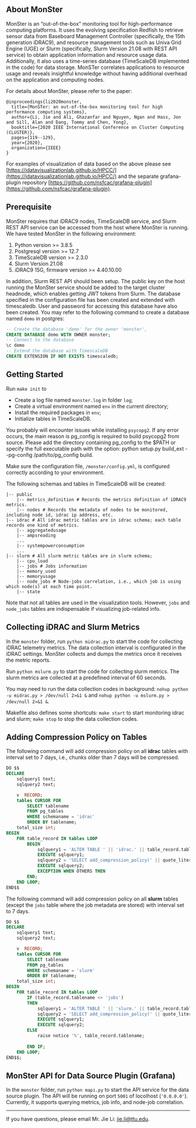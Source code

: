 ## About MonSter ##
MonSter is an “out-of-the-box” monitoring tool for high-performance computing platforms. It uses the evolving specification Redfish to retrieve sensor data from Baseboard Management Controller (specifically, the 15th generation iDRAC9), and resource management tools such as Univa Grid Engine (UGE) or Slurm (specifically, Slurm Version 21.08 with REST API service) to obtain application information and resource usage data. Additionally, it also uses a time-series database (TimeScaleDB implemented in the code) for data storage. MonSTer correlates applications to resource usage and reveals insightful knowledge without having additional overhead on the application and computing nodes. 

For details about MonSter, please refer to the paper: 
```
@inproceedings{li2020monster,
  title={MonSTer: an out-of-the-box monitoring tool for high performance computing systems},
  author={Li, Jie and Ali, Ghazanfar and Nguyen, Ngan and Hass, Jon and Sill, Alan and Dang, Tommy and Chen, Yong},
  booktitle={2020 IEEE International Conference on Cluster Computing (CLUSTER)},
  pages={119--129},
  year={2020},
  organization={IEEE}
}
```

For examples of visualization of data based on the above please see [https://idatavisualizationlab.github.io/HPCC/](https://idatavisualizationlab.github.io/HPCC/) and the separate grafana-plugin repository [https://github.com/nsfcac/grafana-plugin](https://github.com/nsfcac/grafana-plugin).

## Prerequisite ## 
MonSter requires that iDRAC9 nodes, TimeScaleDB service, and Slurm REST API service can be accessed from the host where MonSter is running. We have tested MonSter in the following environment:

1. Python version >= 3.8.5
2. Postgresql version >= 12.7
3. TimeScaleDB version >= 2.3.0
4. Slurm Version 21.08
5. iDRAC9 15G, firmware version >= 4.40.10.00

In addition, Slurm REST API should been setup. The public key on the host running the MonSter service should be added to the target cluster headnode, which enables getting JWT tokens from Slurm. The database specified in the configuration file has been created and
extended with timescaledb. User and password for accessing this database have also been created. You may refer to the following command to create a database named `demo` in postgres:

```sql
-- Create the database 'demo' for the owner 'monster',
CREATE DATABASE demo WITH OWNER monster;
-- Connect to the database
\c demo
-- Extend the database with TimescaleDB
CREATE EXTENSION IF NOT EXISTS timescaledb;
```


## Getting Started ##

Run `make init` to
- Create a log file named `monster.log` in folder `log`;
- Create a virtual environment named `env` in the current directory;
- Install the required packages in `env`;
- Initialize tables in TimeScaleDB.

You probably will encounter issues while installing `psycopg2`. If any error occurs, the main reason is pg_config is required to build psycopg2 from source. Please add the directory containing pg_config to the $PATH or specify the full executable path with the option: python setup.py build_ext --pg-config /path/to/pg_config build.

Make sure the configuration file, `/monster/config.yml`, is configured correctly according to your environment.


The following schemas and tables in TimeScaleDB will be created:

```
|-- public
    |-- metrics_definition # Records the metrics definition of iDRAC9 metrics.
    |-- nodes # Records the metadata of nodes to be monitored, including node id, idrac ip address, etc.
|-- idrac # All idrac metric tables are in idrac schema; each table records one kind of metrics.
    |-- aggregatedusage
    |-- ampsreading
    ...
    |-- systempowerconsumption
    ...
|-- slurm # All slurm metric tables are in slurm schema;
    |-- cpu_load
    |-- jobs # Jobs information
    |-- memory_used
    |-- memoryusage
    |-- node_jobs # Node-jobs correlation, i.e., which job is using which node(s) at each time point. 
    |-- state
```

Note that not all tables are used in the visualization tools. However, `jobs` and `node_jobs` tables are indispensable if visualizing job-related info.

## Collecting iDRAC and Slurm Metrics ##

In the `monster` folder, run `python midrac.py` to start the code for collecting iDRAC telemetry metrics. The data collection interval is configurated in the iDRAC settings. MonSter collects and dumps the metrics once it receives the metric reports. 

Run `python mslurm.py` to start the code for collecting slurm metrics. The slurm metrics are collected at a predefined interval of 60 seconds.

You may need to run the data collection codes in background:
`nohup python -u midrac.py > /dev/null 2>&1 &` and `nohup python -u mslurm.py > /dev/null 2>&1 &`. 

Makefile also defines some shortcuts: `make start` to start monitoring idrac and slurm; `make stop` to stop the data collection codes. 

## Adding Compression Policy on Tables ##

The following command will add compression policy on all **idrac** tables with interval set to 7 days, i.e., chunks older than 7 days will be compressed.

```sql
DO $$
DECLARE
    sqlquery1 text;
    sqlquery2 text;

    v  RECORD;
    tables CURSOR FOR
        SELECT tablename
        FROM pg_tables
        WHERE schemaname = 'idrac'
        ORDER BY tablename;
    total_size int;
BEGIN
    FOR table_record IN tables LOOP
        BEGIN
            sqlquery1 = 'ALTER TABLE ' || 'idrac.' || table_record.tablename || ' SET (timescaledb.compress, timescaledb.compress_segmentby = '|| quote_literal('nodeid') || ');';
            EXECUTE sqlquery1;
            sqlquery2 = 'SELECT add_compression_policy(' || quote_literal('idrac.' || table_record.tablename) || ', INTERVAL '|| quote_literal('7 days') || ');';
            EXECUTE sqlquery2;
            EXCEPTION WHEN OTHERS THEN
        END;
    END LOOP;
END$$
```

The following command will add compression policy on all **slurm** tables (except the `jobs` table where the job metadata are stored) with interval set to 7 days.

```sql
DO $$
DECLARE
    sqlquery1 text;
    sqlquery2 text;

    v  RECORD;
    tables CURSOR FOR
        SELECT tablename
        FROM pg_tables
        WHERE schemaname = 'slurm'
        ORDER BY tablename;
    total_size int;
BEGIN
    FOR table_record IN tables LOOP
        IF (table_record.tablename <> 'jobs')
        THEN
            sqlquery1 = 'ALTER TABLE ' || 'slurm.' || table_record.tablename || ' SET (timescaledb.compress, timescaledb.compress_segmentby = '|| quote_literal('nodeid') || ');';
            sqlquery2 = 'SELECT add_compression_policy(' || quote_literal('slurm.' || table_record.tablename) || ', INTERVAL '|| quote_literal('7 days') || ');';
            EXECUTE sqlquery1;
            EXECUTE sqlquery2;
        ELSE
            raise notice '%', table_record.tablename;
	
        END IF;
    END LOOP;
END$$;
```

## MonSter API for Data Source Plugin (Grafana) ##

In the `monster` folder, run `python mapi.py` to start the API service for the data source plugin. The API will be running on port `5001` of locolhost (`'0.0.0.0'`). Currently, it supports querying metrics, job info, and node-job correlation.

---
If you have questions, please email Mr. Jie Li: jie.li@ttu.edu.

